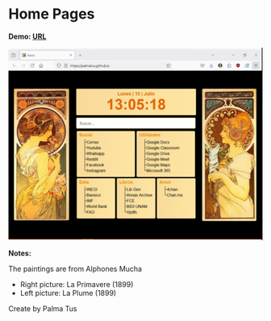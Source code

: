 Home Pages
===============

**Demo: [URL](https://palmatus.github.io/)**

![alt tag](img\image.png)

**Notes:**

The paintings are from Alphones Mucha

- Right picture: La Primavere (1899)
- Left picture: La Plume (1899)

Create by Palma Tus
